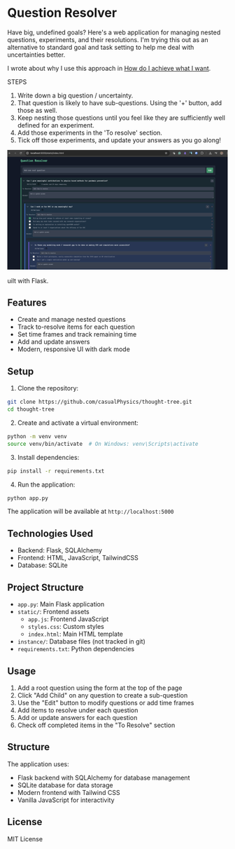 # Question Resolver
Have big, undefined goals? Here's a web application for managing nested questions, experiments, and their resolutions. 
I'm trying this out as an alternative to standard goal and task setting to help me deal with uncertainties better. 

I wrote about why I use this approach in [How do I achieve what I want](https://substack.com/home/post/p-162918993). 

STEPS
1. Write down a big question / uncertainty. 
2. That question is likely to have sub-questions. Using the '+' button, add those as well. 
3. Keep nesting those questions until you feel like they are sufficiently well defined for an experiment. 
4. Add those experiments in the 'To resolve' section. 
5. Tick off those experiments, and update your answers as you go along!

![Question Resolver Screenshot](images/example.png)

uilt with Flask. 

## Features

- Create and manage nested questions
- Track to-resolve items for each question
- Set time frames and track remaining time
- Add and update answers
- Modern, responsive UI with dark mode

## Setup

1. Clone the repository:
```bash
git clone https://github.com/casualPhysics/thought-tree.git
cd thought-tree
```

2. Create and activate a virtual environment:
```bash
python -m venv venv
source venv/bin/activate  # On Windows: venv\Scripts\activate
```

3. Install dependencies:
```bash
pip install -r requirements.txt
```

4. Run the application:
```bash
python app.py
```

The application will be available at `http://localhost:5000`

## Technologies Used

- Backend: Flask, SQLAlchemy
- Frontend: HTML, JavaScript, TailwindCSS
- Database: SQLite

## Project Structure

- `app.py`: Main Flask application
- `static/`: Frontend assets
  - `app.js`: Frontend JavaScript
  - `styles.css`: Custom styles
  - `index.html`: Main HTML template
- `instance/`: Database files (not tracked in git)
- `requirements.txt`: Python dependencies

## Usage

1. Add a root question using the form at the top of the page
2. Click "Add Child" on any question to create a sub-question
3. Use the "Edit" button to modify questions or add time frames
4. Add items to resolve under each question
5. Add or update answers for each question
6. Check off completed items in the "To Resolve" section

## Structure

The application uses:
- Flask backend with SQLAlchemy for database management
- SQLite database for data storage
- Modern frontend with Tailwind CSS
- Vanilla JavaScript for interactivity

## License

MIT License 